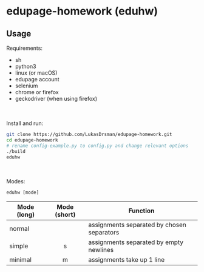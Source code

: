 # edupage-homework (eduhw)
## Usage
Requirements:
* sh
* python3
* linux (or macOS)
* edupage account
* selenium
* chrome or firefox
* geckodriver (when using firefox)

<br/> <br/>
Install and run:
```sh
git clone https://github.com/LukasDrsman/edupage-homework.git
cd edupage-homework
# rename config-example.py to config.py and change relevant options
./build
eduhw
```
<br/><br/>
Modes:
```
eduhw [mode]
```
| Mode (long)   |Mode (short)| Function                                    |
| ------------- |:----------:|--------------                               |
| normal        |            | assignments separated by chosen separators  |
| simple        | s          | assignments separated by empty newlines     |
| minimal       | m          | assignments take up 1 line                  |
<br>
